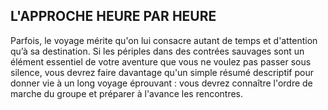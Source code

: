 ## L'APPROCHE HEURE PAR HEURE


Parfois, le voyage mérite qu'on lui consacre autant de temps
et d'attention qu’à sa destination. Si les périples dans des
contrées sauvages sont un élément essentiel de votre aventure
que vous ne voulez pas passer sous silence, vous devrez faire
davantage qu'un simple résumé descriptif pour donner vie à
un long voyage éprouvant : vous devrez connaître l'ordre de
marche du groupe et préparer à l'avance les rencontres.
